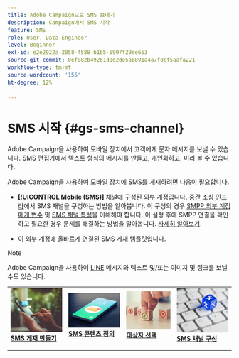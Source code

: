 ```yaml
---
title: Adobe Campaign으로 SMS 보내기
description: Campaign에서 SMS 시작
feature: SMS
role: User, Data Engineer
level: Beginner
exl-id: e2e2922a-2058-4588-b1b5-6997f29ee663
source-git-commit: 0ef082b49261d0d2de5a6891a4a7f0cf5aafa221
workflow-type: tm+mt
source-wordcount: '156'
ht-degree: 12%

---
```


# SMS 시작 {#gs-sms-channel}

Adobe Campaign을 사용하여 모바일 장치에서 고객에게 문자 메시지를 보낼 수 있습니다. SMS 편집기에서 텍스트 형식의 메시지를 만들고, 개인화하고, 미리 볼 수 있습니다.

Adobe Campaign을 사용하여 모바일 장치에 SMS를 게재하려면 다음이 필요합니다.

* **[!UICONTROL Mobile (SMS)]** 채널에 구성된 외부 계정입니다. [중간 소싱 인프라](sms-mid-sourcing.md)에서 SMS 채널을 구성하는 방법을 알아봅니다. 이 구성의 경우 [SMPP 외부 계정 매개 변수](smpp-external-account.md) 및 [SMS 채널 특성](sms-channel.md)을 이해해야 합니다.
이 설정 후에 SMPP 연결을 확인하고 필요한 경우 문제를 해결하는 방법을 알아봅니다. [자세히 알아보기](smpp-connection.md).

* 이 외부 계정에 올바르게 연결된 SMS 게재 템플릿입니다.


>[!NOTE]
>
>Adobe Campaign을 사용하여 [LINE](../../send/line.md) 메시지와 텍스트 및/또는 이미지 및 링크를 보낼 수도 있습니다.


<table style="table-layout:fixed"><tr style="border: 0;">
<td>
<a href="create-sms.md">
<img alt="SMS 만들기" src="../../assets/do-not-localize/sms-sending.jpg">
</a>
<div><a href="create-sms.md"><strong>SMS 게재 만들기</strong>
</div>
<p>
</td>
<td>
<a href="sms-content.md">
<img alt="SMS 콘텐츠" src="../../assets/do-not-localize/sms.jpg">
</a>
<div>
<a href="sms-content.md"><strong>SMS 콘텐츠 정의</strong></a>
</div>
<p></td>
<td>
<a href="sms-audience.md">
<img alt="대상자" src="../../assets/do-not-localize/sms-opt-out.jpg">
</a>
<div>
<a href="sms-audience.md"><strong>대상자 선택</strong></a>
</div>
<p>
</td>
<td>
<a href="smpp-external-account.md">
<img alt="구성" src="../../assets/do-not-localize/sms-config.jpg">
</a>
<div>
<a href="smpp-external-account.md"><strong>SMS 채널 구성</strong></a>
</div>
<p>
</td>
</tr></table>
